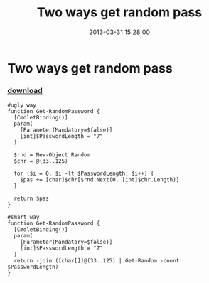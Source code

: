 ﻿---
pid:            4058
poster:         greg zakharov
title:          Two ways get random pass
date:           2013-03-31 15:28:00
format:         posh
parent:         0
parent:         0

---

# Two ways get random pass

### [download](4058.ps1)



```posh
#ugly way
function Get-RandomPassword {
  [CmdletBinding()]
  param(
    [Parameter(Mandatory=$false)]
    [int]$PasswordLength = "7"
  )

  $rnd = New-Object Random
  $chr = @(33..125)

  for ($i = 0; $i -lt $PasswordLength; $i++) {
    $pas += [char]$chr[$rnd.Next(0, [int]$chr.Length)]
  }

  return $pas
}

#smart way
function Get-RandomPassword {
  [CmdletBinding()]
  param(
    [Parameter(Mandatory=$false)]
    [int]$PasswordLength = "7"
  )
  return -join ([char[]]@(33..125) | Get-Random -count $PasswordLength)
}
```
